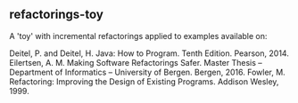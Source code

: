 ## refactorings-toy
A 'toy' with incremental refactorings applied to examples available on:

Deitel, P. and Deitel, H. Java: How to Program. Tenth Edition. Pearson, 2014.
Eilertsen, A. M. Making Software Refactorings Safer. Master Thesis – Department of Informatics – University of Bergen.  Bergen, 2016.
Fowler, M. Refactoring: Improving the Design of Existing Programs. Addison Wesley, 1999.
